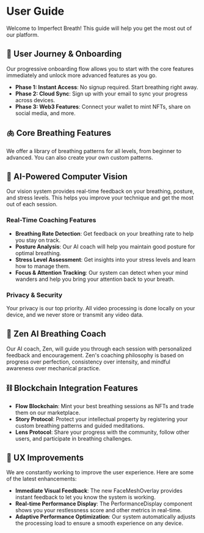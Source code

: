 # User Guide

Welcome to Imperfect Breath! This guide will help you get the most out of our platform.

## 🚀 User Journey & Onboarding

Our progressive onboarding flow allows you to start with the core features immediately and unlock more advanced features as you go.

- **Phase 1: Instant Access**: No signup required. Start breathing right away.
- **Phase 2: Cloud Sync**: Sign up with your email to sync your progress across devices.
- **Phase 3: Web3 Features**: Connect your wallet to mint NFTs, share on social media, and more.

## 🫁 Core Breathing Features

We offer a library of breathing patterns for all levels, from beginner to advanced. You can also create your own custom patterns.

## 🎯 AI-Powered Computer Vision

Our vision system provides real-time feedback on your breathing, posture, and stress levels. This helps you improve your technique and get the most out of each session.

### Real-Time Coaching Features

- **Breathing Rate Detection**: Get feedback on your breathing rate to help you stay on track.
- **Posture Analysis**: Our AI coach will help you maintain good posture for optimal breathing.
- **Stress Level Assessment**: Get insights into your stress levels and learn how to manage them.
- **Focus & Attention Tracking**: Our system can detect when your mind wanders and help you bring your attention back to your breath.

### Privacy & Security

Your privacy is our top priority. All video processing is done locally on your device, and we never store or transmit any video data.

## 🤖 Zen AI Breathing Coach

Our AI coach, Zen, will guide you through each session with personalized feedback and encouragement. Zen's coaching philosophy is based on progress over perfection, consistency over intensity, and mindful awareness over mechanical practice.

## ⛓️ Blockchain Integration Features

- **Flow Blockchain**: Mint your best breathing sessions as NFTs and trade them on our marketplace.
- **Story Protocol**: Protect your intellectual property by registering your custom breathing patterns and guided meditations.
- **Lens Protocol**: Share your progress with the community, follow other users, and participate in breathing challenges.

## 🎨 UX Improvements

We are constantly working to improve the user experience. Here are some of the latest enhancements:

- **Immediate Visual Feedback**: The new FaceMeshOverlay provides instant feedback to let you know the system is working.
- **Real-time Performance Display**: The PerformanceDisplay component shows you your restlessness score and other metrics in real-time.
- **Adaptive Performance Optimization**: Our system automatically adjusts the processing load to ensure a smooth experience on any device.
